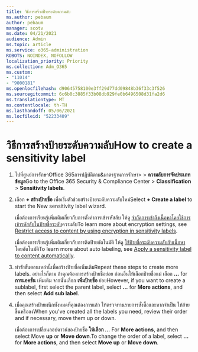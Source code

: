 ```yaml
---
title: วิธีการสร้างป้ายระดับความลับ
ms.author: pebaum
author: pebaum
manager: scotv
ms.date: 04/21/2021
audience: Admin
ms.topic: article
ms.service: o365-administration
ROBOTS: NOINDEX, NOFOLLOW
localization_priority: Priority
ms.collection: Adm_O365
ms.custom:
- "11014"
- "9000181"
ms.openlocfilehash: d90645758100e3ff29d77dd09848b36f33c3f526
ms.sourcegitcommit: 6c6b0c3885f33b08db929fe0b6496508d31fa2d6
ms.translationtype: MT
ms.contentlocale: th-TH
ms.lasthandoff: 05/06/2021
ms.locfileid: "52233409"
---
```

# <a name="how-to-create-a-sensitivity-label"></a><span data-ttu-id="ecaf9-102">วิธีการสร้างป้ายระดับความลับ</span><span class="sxs-lookup"><span data-stu-id="ecaf9-102">How to create a sensitivity label</span></span>

1. <span data-ttu-id="ecaf9-103">ไปที่ศูนย์การรักษาOffice 365การปฏิบัติตาม&มาตรฐานการรักษา>  >  **ความลับการจัดประเภทข้อมูล**</span><span class="sxs-lookup"><span data-stu-id="ecaf9-103">Go to the Office 365 Security & Compliance Center > **Classification** > **Sensitivity labels**.</span></span>

1. <span data-ttu-id="ecaf9-104">เลือก **+ สร้างป้ายชื่อ** เพื่อเริ่มตัวช่วยสร้างป้ายระดับความลับใหม่</span><span class="sxs-lookup"><span data-stu-id="ecaf9-104">Select **+ Create a label** to start the New sensitivity label wizard.</span></span>

    <span data-ttu-id="ecaf9-105">เมื่อต้องการเรียนรู้เพิ่มเติมเกี่ยวกับการตั้งค่าการเข้ารหัสลับ ให้ดู [จํากัดการเข้าถึงเนื้อหาโดยใช้การเข้ารหัสลับในป้ายชื่อระดับ](https://go.microsoft.com/fwlink/?linkid=2106331)ความลับ</span><span class="sxs-lookup"><span data-stu-id="ecaf9-105">To learn more about encryption settings, see [Restrict access to content by using encryption in sensitivity labels](https://go.microsoft.com/fwlink/?linkid=2106331).</span></span>

    <span data-ttu-id="ecaf9-106">เมื่อต้องการเรียนรู้เพิ่มเติมเกี่ยวกับการติดป้ายอัตโนมัติ ให้ดู [ใช้ป้ายชื่อระดับความลับกับเนื้อหา](https://go.microsoft.com/fwlink/?linkid=2105837)โดยอัตโนมัติ</span><span class="sxs-lookup"><span data-stu-id="ecaf9-106">To learn more about auto labeling, see [Apply a sensitivity label to content automatically](https://go.microsoft.com/fwlink/?linkid=2105837).</span></span>

1. <span data-ttu-id="ecaf9-107">ทําซ้ําขั้นตอนเหล่านี้เพื่อสร้างป้ายชื่อเพิ่มเติม</span><span class="sxs-lookup"><span data-stu-id="ecaf9-107">Repeat these steps to create more labels.</span></span> <span data-ttu-id="ecaf9-108">อย่างไรก็ตาม ถ้าคุณต้องการสร้างป้ายชื่อย่อย ก่อนอื่นให้เลือกป้ายชื่อแม่ เลือก **...** for **การแอคชัน** เพิ่มเติม จากนั้นเลือก **เพิ่มป้ายชื่อ** ย่อย</span><span class="sxs-lookup"><span data-stu-id="ecaf9-108">However, if you want to create a sublabel, first select the parent label, select **...** for **More actions**, and then select **Add sub label**.</span></span>

1. <span data-ttu-id="ecaf9-109">เมื่อคุณสร้างป้ายผนึกทั้งหมดที่คุณต้องการแล้ว ให้ตรวจทานรายการสั่งซื้อและหากจําเป็น ให้ย้ายขึ้นหรือลง</span><span class="sxs-lookup"><span data-stu-id="ecaf9-109">When you've created all the labels you need, review their order and if necessary, move them up or down.</span></span> 
    
    <span data-ttu-id="ecaf9-110">เมื่อต้องการเปลี่ยนลอปดาวน์ของป้ายชื่อ **ให้เลือก ...** For **More actions**, and then select Move **up** or **Move down**.</span><span class="sxs-lookup"><span data-stu-id="ecaf9-110">To change the order of a label, select **...** for **More actions**, and then select **Move up** or **Move down**.</span></span>
